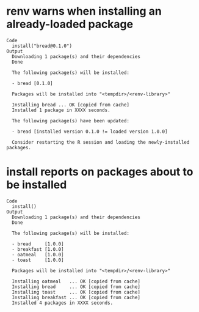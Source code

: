 # renv warns when installing an already-loaded package

    Code
      install("bread@0.1.0")
    Output
      Downloading 1 package(s) and their dependencies
      Done
      
      The following package(s) will be installed:
      
      - bread [0.1.0]
      
      Packages will be installed into "<tempdir>/<renv-library>"
      
      Installing bread ... OK [copied from cache]
      Installed 1 package in XXXX seconds.
      
      The following package(s) have been updated:
      
      - bread [installed version 0.1.0 != loaded version 1.0.0]
      
      Consider restarting the R session and loading the newly-installed packages.
      

# install reports on packages about to be installed

    Code
      install()
    Output
      Downloading 1 package(s) and their dependencies
      Done
      
      The following package(s) will be installed:
      
      - bread     [1.0.0]
      - breakfast [1.0.0]
      - oatmeal   [1.0.0]
      - toast     [1.0.0]
      
      Packages will be installed into "<tempdir>/<renv-library>"
      
      Installing oatmeal   ... OK [copied from cache]
      Installing bread     ... OK [copied from cache]
      Installing toast     ... OK [copied from cache]
      Installing breakfast ... OK [copied from cache]
      Installed 4 packages in XXXX seconds.

